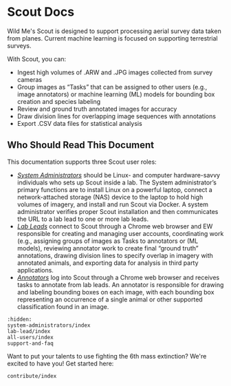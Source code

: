 # Scout Docs

Wild Me's Scout is designed to support processing aerial survey data taken from planes. Current machine learning is focused on supporting terrestrial surveys.

With Scout, you can:

* Ingest high volumes of .ARW and .JPG images collected from survey cameras
* Group images as “Tasks” that can be assigned to other users (e.g., image annotators) or machine learning (ML) models for bounding box creation and species labeling
* Review and ground truth annotated images for accuracy
* Draw division lines for overlapping image sequences with annotations
* Export .CSV data files for statistical analysis

## Who Should Read This Document

This documentation supports three Scout user roles:

* *[System Administrators](system-administrators/index.md)* should be Linux- and computer hardware-savvy individuals who sets up Scout inside a lab. The System administrator’s primary functions are to install Linux on a powerful laptop, connect a network-attached storage (NAS) device to the laptop to hold high volumes of imagery, and install and run Scout via Docker. A system administrator verifies proper Scout installation and then communicates the URL to a lab lead to one or more lab leads.
* *[Lab Leads](lab-lead/index.md)* connect to Scout through a Chrome web browser and EW responsible for creating and managing user accounts, coordinating work (e.g., assigning groups of images as Tasks to annotators or (ML models), reviewing annotator work to create final “ground truth” annotations, drawing division lines to specify overlap in imagery with annotated animals, and exporting data for analysis in third party applications.
* *[Annotators](all-users/index.md)* log into Scout through a Chrome web browser and receives tasks to annotate from lab leads. An annotator is responsible for drawing and labeling bounding boxes on each image, with each bounding box representing an occurrence of a single animal or other supported classification found in an image.

```{toctree}
:hidden:
system-administrators/index
lab-lead/index
all-users/index
support-and-faq
```

Want to put your talents to use fighting the 6th mass extinction? We're excited to have you! Get started here:

```{toctree}
contribute/index
```
